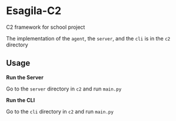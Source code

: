 # Esagila-C2
C2 framework for school project

The implementation of the `agent`, the `server`, and the `cli` is in the `c2` directory

## Usage

**Run the Server**

Go to the `server` directory in `c2` and run `main.py`

**Run the CLI**

Go to the `cli` directory in `c2` and run `main.py`
